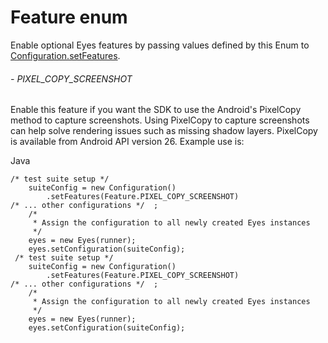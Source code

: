 # Feature enum
Enable optional Eyes features by passing values defined by this Enum to [Configuration.setFeatures](./configuration#setfeatures-method). 
###### - PIXEL_COPY_SCREENSHOT 
 Enable this feature if you want the SDK to use the Android's PixelCopy method to capture screenshots. Using PixelCopy to capture screenshots can help solve rendering issues such as missing shadow layers. PixelCopy is available from Android API version 26. Example use is:

Java

    /* test suite setup */  
        suiteConfig = new Configuration() 
            .setFeatures(Feature.PIXEL_COPY_SCREENSHOT)
    /* ... other configurations */  ; 
        /*
         * Assign the configuration to all newly created Eyes instances
         */
        eyes = new Eyes(runner);
        eyes.setConfiguration(suiteConfig); 
     /* test suite setup */  
        suiteConfig = new Configuration() 
            .setFeatures(Feature.PIXEL_COPY_SCREENSHOT)
    /* ... other configurations */  ; 
        /*
         * Assign the configuration to all newly created Eyes instances
         */
        eyes = new Eyes(runner);
        eyes.setConfiguration(suiteConfig); 
